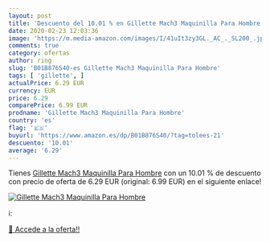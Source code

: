 ```yaml
---
layout: post
title: 'Descuento del 10.01 % en Gillette Mach3 Maquinilla Para Hombre'
date: 2020-02-23 12:03:36
image: 'https://m.media-amazon.com/images/I/41uIt3zy3GL._AC_._SL200_.jpg'
comments: true
category: ofertas
author: ring
slug: 'B01B876S40-es Gillette Mach3 Maquinilla Para Hombre'
tags: [ 'gillette', ]
actualPrice: 6.29 EUR
currency: EUR
price: 6.29
comparePrice: 6.99 EUR
prodname: 'Gillette Mach3 Maquinilla Para Hombre'
country: 'es'
flag: '🇪🇸'
buyurl: 'https://www.amazon.es/dp/B01B876S40/?tag=tolees-21'
descuento: '10.01'
average: '6.29'
---
```


Tienes [Gillette Mach3 Maquinilla Para Hombre](https://www.amazon.es/dp/B01B876S40/?tag=tolees-21) con un 10.01 % de descuento con precio de oferta de 6.29 EUR (original: 6.99 EUR) en el siguiente enlace!

[![Gillette Mach3 Maquinilla Para Hombre](https://m.media-amazon.com/images/I/41uIt3zy3GL._AC_._SL200_.jpg)](https://www.amazon.es/dp/B01B876S40/?tag=tolees-21)

ℹ️:


[🛒 Accede a la oferta!!](https://www.amazon.es/dp/B01B876S40/?tag=tolees-21)
